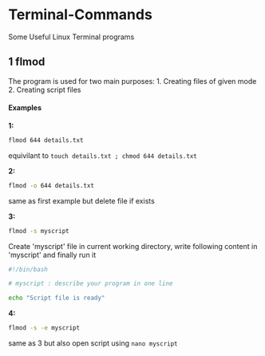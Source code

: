 # Terminal-Commands
Some Useful Linux Terminal programs

## 1  flmod
  The program is used for two main purposes:
    1. Creating files of given mode
    2. Creating script files

#### Examples
**1:**
```bash
flmod 644 details.txt
```
equivilant to `touch details.txt ; chmod 644 details.txt`

**2:**
```bash
flmod -o 644 details.txt
```
same as first example but delete file if exists

**3:**
```bash
flmod -s myscript
```
Create 'myscript' file in current working directory, write following content in 'myscript' and finally run it
```bash
#!/bin/bash

# myscript : describe your program in one line

echo "Script file is ready"
```

**4:** 
```bash
flmod -s -e myscript
```
same as 3 but also open script using `nano myscript`
